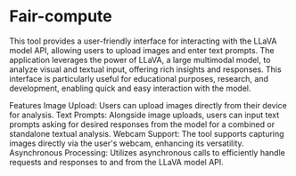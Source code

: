 # Fair-compute

This tool provides a user-friendly interface for interacting with the LLaVA model API, allowing users to upload images and enter text prompts. The application leverages the power of LLaVA, a large multimodal model, to analyze visual and textual input, offering rich insights and responses. This interface is particularly useful for educational purposes, research, and development, enabling quick and easy interaction with the model.

Features
Image Upload: Users can upload images directly from their device for analysis.
Text Prompts: Alongside image uploads, users can input text prompts asking for desired responses from the model for a combined or standalone textual analysis.
Webcam Support: The tool supports capturing images directly via the user's webcam, enhancing its versatility.
Asynchronous Processing: Utilizes asynchronous calls to efficiently handle requests and responses to and from the LLaVA model API.

